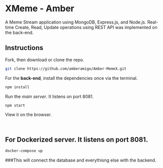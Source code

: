 # XMeme - Amber

A Meme Stream application using MongoDB, Express.js, and Node.js. Real-time Create, Read, Update operations using REST API was implemented on the back-end. 



## Instructions

Fork, then download or clone the repo.
```bash
git clone https://github.com/amberamigo/Amber-MemeX.git
```


For the **back-end**, install the dependencies once via the terminal.
```bash
npm install
```

Run the *main server*. It listens on port 8081.
```bash
npm start
```
View it on the browser.

<br>

## For Dockerized server. It listens on port 8081.
```bash
docker-compose up
```
###This will connect the database and everythisng else with the backend.
